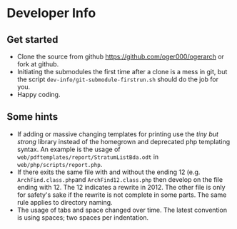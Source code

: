 
# Developer Info

## Get started
- Clone the source from github <https://github.com/oger000/ogerarch> or fork at github.
- Initiating the submodules the first time after a clone is a mess in git, but the script `dev-info/git-submodule-firstrun.sh` should do the job for you.
- Happy coding.

## Some hints
- If adding or massive changing templates for printing use the _tiny but strong_ library instead of the homegrown and deprecated php templating syntax. An example is the usage of `web/pdftemplates/report/StratumListBda.odt` in `web/php/scripts/report.php`.
- If there exits the same file with and without the ending 12 (e.g. `ArchFind.class.php`and `ArchFind12.class.php` then develop on the file ending with 12. The 12 indicates a rewrite in 2012. The other file is only for safety's sake if the rewrite is not complete in some parts. The same rule applies to directory naming.
- The usage of tabs and space changed over time. The latest convention is using spaces; two spaces per indentation.
